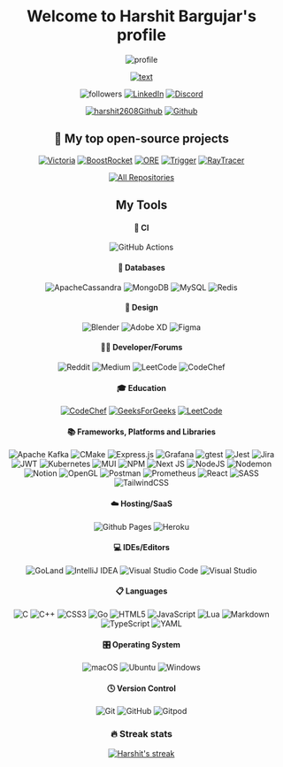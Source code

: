 <div align="center">

# Welcome to Harshit Bargujar's profile

![profile](https://avatars.githubusercontent.com/u/42277796?v=4)

[![text](https://readme-typing-svg.herokuapp.com?size=21&center=true&width=410&height=52&lines=A+self+taught+programmer;Always+learning+new+things;Full-stack+software+developer+;And+graphics+programmer)](...)

![followers](https://img.shields.io/github/followers/harshit2608?color=236ad3&labelColor=1155ba&&logo=github&label=Follow "Follow me on Github") [![LinkedIn](https://img.shields.io/badge/linkedin-%230077B5.svg?&logo=linkedin&logoColor=white)](https://www.linkedin.com/in/harshitbargujar/) [![Discord](https://img.shields.io/badge/-Discord-7289DA?&logoColor=white&logo=discord)](https://discord.gg/ZJDqhYDu)

[![harshit2608Github](https://img.shields.io/badge/harshit2608-100000?logo=github&logoColor=white)](https://github.com/harshit2608) [![Github](https://img.shields.io/badge/orgStupefy-100000?logo=github&logoColor=white)](https://github.com/org-Stupefy)

## 📘 My top open-source projects

[![Victoria](https://denvercoder1-github-readme-stats.vercel.app/api/pin/?username=org-Stupefy&repo=Victoria&theme=react&bg_color=1F222E&title_color=F85D7F&icon_color=F8D866&hide_border=true&show_icons=false)](https://github.com/org-Stupefy/Victoria) [![BoostRocket](https://denvercoder1-github-readme-stats.vercel.app/api/pin/?username=org-Stupefy&repo=BoostRocket&theme=react&bg_color=1F222E&title_color=F85D7F&icon_color=F8D866&hide_border=true&show_icons=false)](https://github.com/org-Stupefy/BoostRocket) [![ORE](https://denvercoder1-github-readme-stats.vercel.app/api/pin/?username=harshit2608&repo=ORE&theme=react&bg_color=1F222E&title_color=F85D7F&icon_color=F8D866&hide_border=true&show_icons=false)](https://github.com/harshit2608/ORE) [![Trigger](https://denvercoder1-github-readme-stats.vercel.app/api/pin/?username=harshit2608&repo=Trigger&theme=react&bg_color=1F222E&title_color=F85D7F&icon_color=F8D866&hide_border=true&show_icons=false)](https://github.com/harshit2608/Trigger) [![RayTracer](https://denvercoder1-github-readme-stats.vercel.app/api/pin/?username=harshit2608&repo=Raytracer-C-&theme=react&bg_color=1F222E&title_color=F85D7F&icon_color=F8D866&hide_border=true&show_icons=false)](https://github.com/harshit2608/Raytracer-C-)

[![All Repositories](https://img.shields.io/badge/-All%20Repositories-2962FF?&logo=koding&logoColor=white "All Repositories")](https://github.com/harshit2608?tab=repositories)

## My Tools

#### 🔬 CI

![GitHub Actions](https://img.shields.io/badge/github%20actions-%232671E5.svg?logo=githubactions&logoColor=white)

#### 💾 Databases

![ApacheCassandra](https://img.shields.io/badge/cassandra-%231287B1.svg?logo=apache-cassandra&logoColor=white) ![MongoDB](https://img.shields.io/badge/MongoDB-%234ea94b.svg?logo=mongodb&logoColor=white) ![MySQL](https://img.shields.io/badge/mysql-%2300f.svg?logo=mysql&logoColor=white) ![Redis](https://img.shields.io/badge/redis-%23DD0031.svg?logo=redis&logoColor=white)

#### 🎨 Design

![Blender](https://img.shields.io/badge/blender-%23F5792A.svg?logo=blender&logoColor=white) ![Adobe XD](https://img.shields.io/badge/adobexd-%23FF26BE.svg?logo=adobexd&logoColor=white) ![Figma](https://img.shields.io/badge/figma-%23F24E1E.svg?logo=figma&logoColor=white)

#### 🧑‍💻 Developer/Forums

![Reddit](https://img.shields.io/badge/Reddit-%23FF4500.svg?&logo=Reddit&logoColor=white) ![Medium](https://img.shields.io/badge/Medium-12100E?&logo=medium&logoColor=white) ![LeetCode](https://img.shields.io/badge/LeetCode-000000?logo=LeetCode&logoColor=#d16c06) ![CodeChef](https://img.shields.io/badge/CodeChef-%23964B00.svg?logo=CodeChef&logoColor=white)

#### 🎓 Education

[![CodeChef](https://img.shields.io/badge/CodeChef-%23964B00.svg?logo=CodeChef&logoColor=white)](https://www.codechef.com/users/b_harshit) [![GeeksForGeeks](https://img.shields.io/badge/GeeksforGeeks-gray?logo=geeksforgeeks&logoColor=35914c)](https://auth.geeksforgeeks.org/user/harshit2608/?utm_source=geeksforgeeks&utm_medium=my_profile&utm_campaign=auth_user) [![LeetCode](https://img.shields.io/badge/LeetCode-000000?logo=LeetCode&logoColor=#d16c06)](https://leetcode.com/harshit2608/)

#### 📚 Frameworks, Platforms and Libraries

![Apache Kafka](https://img.shields.io/badge/Apache%20Kafka-000?logo=apachekafka) ![CMake](https://img.shields.io/badge/CMake-%23008FBA.svg?&logo=cmake&logoColor=white) ![Express.js](https://img.shields.io/badge/express.js-%23404d59.svg?logo=express&logoColor=%2361DAFB) ![Grafana](https://img.shields.io/badge/grafana-%23F46800.svg?logo=grafana&logoColor=white) ![gtest](https://img.shields.io/badge/-gtest-blue?&logo=google&logoColor=white) ![Jest](https://img.shields.io/badge/-jest-%23C21325?logo=jest&logoColor=white) ![Jira](https://img.shields.io/badge/jira-%230A0FFF.svg?logo=jira&logoColor=white) ![JWT](https://img.shields.io/badge/JWT-black?logo=JSON%20web%20tokens) ![Kubernetes](https://img.shields.io/badge/kubernetes-%23326ce5.svg?logo=kubernetes&logoColor=white) ![MUI](https://img.shields.io/badge/MUI-%230081CB.svg?logo=mui&logoColor=white) ![NPM](https://img.shields.io/badge/NPM-%23CB3837.svg?logo=npm&logoColor=white) ![Next JS](https://img.shields.io/badge/Next-black?logo=next.js&logoColor=white) ![NodeJS](https://img.shields.io/badge/node.js-6DA55F?logo=node.js&logoColor=white) ![Nodemon](https://img.shields.io/badge/NODEMON-%23323330.svg?logo=nodemon&logoColor=%BBDEAD) ![Notion](https://img.shields.io/badge/Notion-%23000000.svg?logo=notion&logoColor=white) ![OpenGL](https://img.shields.io/badge/OpenGL-%23FFFFFF.svg?logo=opengl) ![Postman](https://img.shields.io/badge/Postman-FF6C37?logo=postman&logoColor=white) ![Prometheus](https://img.shields.io/badge/Prometheus-E6522C?logo=Prometheus&logoColor=white) ![React](https://img.shields.io/badge/react-%2320232a.svg?logo=react&logoColor=%2361DAFB) ![SASS](https://img.shields.io/badge/SASS-hotpink.svg?logo=SASS&logoColor=white) ![TailwindCSS](https://img.shields.io/badge/tailwindcss-%2338B2AC.svg?logo=tailwind-css&logoColor=white)

#### ☁️ Hosting/SaaS

![Github Pages](https://img.shields.io/badge/github%20pages-121013?logo=github&logoColor=white) ![Heroku](https://img.shields.io/badge/heroku-%23430098.svg?logo=heroku&logoColor=white)

#### 💻 IDEs/Editors

![GoLand](https://img.shields.io/badge/GoLand-0f0f0f?logo=goland&logoColor=white) ![IntelliJ IDEA](https://img.shields.io/badge/IntelliJIDEA-000000.svg?logo=intellij-idea&logoColor=white) ![Visual Studio Code](https://img.shields.io/badge/Visual%20Studio%20Code-0078d7.svg?logo=visual-studio-code&logoColor=white) ![Visual Studio](https://img.shields.io/badge/Visual%20Studio-5C2D91.svg?logo=visual-studio&logoColor=white)

#### 📋 Languages

![C](https://img.shields.io/badge/c-%2300599C.svg?logo=c&logoColor=white) ![C++](https://img.shields.io/badge/c++-%2300599C.svg?logo=c%2B%2B&logoColor=white) ![CSS3](https://img.shields.io/badge/css3-%231572B6.svg?logo=css3&logoColor=white) ![Go](https://img.shields.io/badge/go-%2300ADD8.svg?logo=go&logoColor=white) ![HTML5](https://img.shields.io/badge/html5-%23E34F26.svg?logo=html5&logoColor=white) ![JavaScript](https://img.shields.io/badge/javascript-%23323330.svg?logo=javascript&logoColor=%23F7DF1E) ![Lua](https://img.shields.io/badge/lua-%232C2D72.svg?logo=lua&logoColor=white) ![Markdown](https://img.shields.io/badge/markdown-%23000000.svg?logo=markdown&logoColor=white) ![TypeScript](https://img.shields.io/badge/typescript-%23007ACC.svg?logo=typescript&logoColor=white) ![YAML](https://img.shields.io/badge/yaml-%23ffffff.svg?logo=yaml&logoColor=151515)

#### 🎛️ Operating System

![macOS](https://img.shields.io/badge/mac%20os-000000?logo=macos&logoColor=F0F0F0) ![Ubuntu](https://img.shields.io/badge/Ubuntu-E95420?logo=ubuntu&logoColor=white) ![Windows](https://img.shields.io/badge/Windows-0078D6?logo=windows&logoColor=white)

#### 🕓 Version Control

![Git](https://img.shields.io/badge/git-%23F05033.svg?logo=git&logoColor=white) ![GitHub](https://img.shields.io/badge/github-%23121011.svg?logo=github&logoColor=white) ![Gitpod](https://img.shields.io/badge/gitpod-f06611.svg?logo=gitpod&logoColor=white)

### 🔥 Streak stats

[![Harshit's streak](https://github-readme-streak-stats.herokuapp.com?user=harshit2608&theme=monokai-metallian&hide_border=true)](https://github-readme-streak-stats.herokuapp.com?user=harshit2608&theme=monokai-metallian&hide_border=true)

</div>
